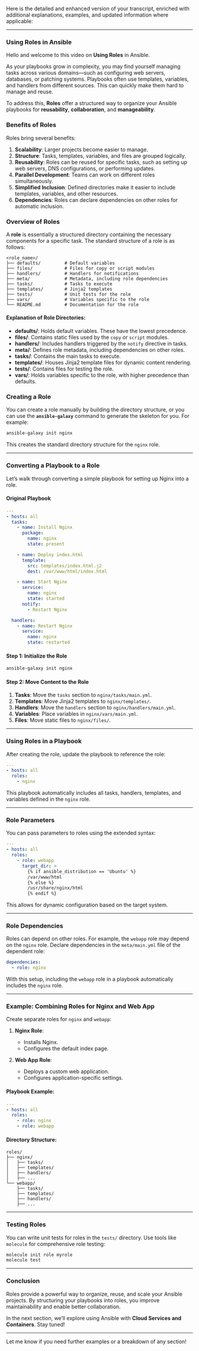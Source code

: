 Here is the detailed and enhanced version of your transcript, enriched with additional explanations, examples, and updated information where applicable:

---

### Using Roles in Ansible

Hello and welcome to this video on **Using Roles** in Ansible.

As your playbooks grow in complexity, you may find yourself managing tasks across various domains—such as configuring web servers, databases, or patching systems. Playbooks often use templates, variables, and handlers from different sources. This can quickly make them hard to manage and reuse.

To address this, **Roles** offer a structured way to organize your Ansible playbooks for **reusability**, **collaboration**, and **manageability**. 

### Benefits of Roles

Roles bring several benefits:
1. **Scalability**: Larger projects become easier to manage.
2. **Structure**: Tasks, templates, variables, and files are grouped logically.
3. **Reusability**: Roles can be reused for specific tasks, such as setting up web servers, DNS configurations, or performing updates.
4. **Parallel Development**: Teams can work on different roles simultaneously.
5. **Simplified Inclusion**: Defined directories make it easier to include templates, variables, and other resources.
6. **Dependencies**: Roles can declare dependencies on other roles for automatic inclusion.

### Overview of Roles

A **role** is essentially a structured directory containing the necessary components for a specific task. The standard structure of a role is as follows:

```
<role_name>/
├── defaults/         # Default variables
├── files/            # Files for copy or script modules
├── handlers/         # Handlers for notifications
├── meta/             # Metadata, including role dependencies
├── tasks/            # Tasks to execute
├── templates/        # Jinja2 templates
├── tests/            # Unit tests for the role
├── vars/             # Variables specific to the role
└── README.md         # Documentation for the role
```

#### Explanation of Role Directories:
- **defaults/**: Holds default variables. These have the lowest precedence.
- **files/**: Contains static files used by the `copy` or `script` modules.
- **handlers/**: Includes handlers triggered by the `notify` directive in tasks.
- **meta/**: Defines role metadata, including dependencies on other roles.
- **tasks/**: Contains the main tasks to execute.
- **templates/**: Houses Jinja2 template files for dynamic content rendering.
- **tests/**: Contains files for testing the role.
- **vars/**: Holds variables specific to the role, with higher precedence than defaults.

### Creating a Role

You can create a role manually by building the directory structure, or you can use the **`ansible-galaxy`** command to generate the skeleton for you. For example:

```bash
ansible-galaxy init nginx
```

This creates the standard directory structure for the `nginx` role.

---

### Converting a Playbook to a Role

Let’s walk through converting a simple playbook for setting up Nginx into a role.

#### Original Playbook
```yaml
---
- hosts: all
  tasks:
    - name: Install Nginx
      package:
        name: nginx
        state: present

    - name: Deploy index.html
      template:
        src: templates/index.html.j2
        dest: /var/www/html/index.html

    - name: Start Nginx
      service:
        name: nginx
        state: started
      notify:
        - Restart Nginx

  handlers:
    - name: Restart Nginx
      service:
        name: nginx
        state: restarted
```

#### Step 1: Initialize the Role
```bash
ansible-galaxy init nginx
```

#### Step 2: Move Content to the Role
1. **Tasks**: Move the `tasks` section to `nginx/tasks/main.yml`.
2. **Templates**: Move Jinja2 templates to `nginx/templates/`.
3. **Handlers**: Move the `handlers` section to `nginx/handlers/main.yml`.
4. **Variables**: Place variables in `nginx/vars/main.yml`.
5. **Files**: Move static files to `nginx/files/`.

---

### Using Roles in a Playbook

After creating the role, update the playbook to reference the role:

```yaml
---
- hosts: all
  roles:
    - nginx
```

This playbook automatically includes all tasks, handlers, templates, and variables defined in the `nginx` role.

---

### Role Parameters

You can pass parameters to roles using the extended syntax:

```yaml
---
- hosts: all
  roles:
    - role: webapp
      target_dir: >
        {% if ansible_distribution == 'Ubuntu' %}
        /var/www/html
        {% else %}
        /usr/share/nginx/html
        {% endif %}
```

This allows for dynamic configuration based on the target system.

---

### Role Dependencies

Roles can depend on other roles. For example, the `webapp` role may depend on the `nginx` role. Declare dependencies in the `meta/main.yml` file of the dependent role:

```yaml
dependencies:
  - role: nginx
```

With this setup, including the `webapp` role in a playbook automatically includes the `nginx` role.

---

### Example: Combining Roles for Nginx and Web App

Create separate roles for `nginx` and `webapp`:

1. **Nginx Role**:
   - Installs Nginx.
   - Configures the default index page.

2. **Web App Role**:
   - Deploys a custom web application.
   - Configures application-specific settings.

#### Playbook Example:
```yaml
---
- hosts: all
  roles:
    - role: nginx
    - role: webapp
```

#### Directory Structure:
```
roles/
├── nginx/
│   ├── tasks/
│   ├── templates/
│   ├── handlers/
│   ├── ...
└── webapp/
    ├── tasks/
    ├── templates/
    ├── handlers/
    ├── ...
```

---

### Testing Roles

You can write unit tests for roles in the `tests/` directory. Use tools like `molecule` for comprehensive role testing:

```bash
molecule init role myrole
molecule test
```

---

### Conclusion

Roles provide a powerful way to organize, reuse, and scale your Ansible projects. By structuring your playbooks into roles, you improve maintainability and enable better collaboration.

In the next section, we’ll explore using Ansible with **Cloud Services and Containers**. Stay tuned!

--- 

Let me know if you need further examples or a breakdown of any section!